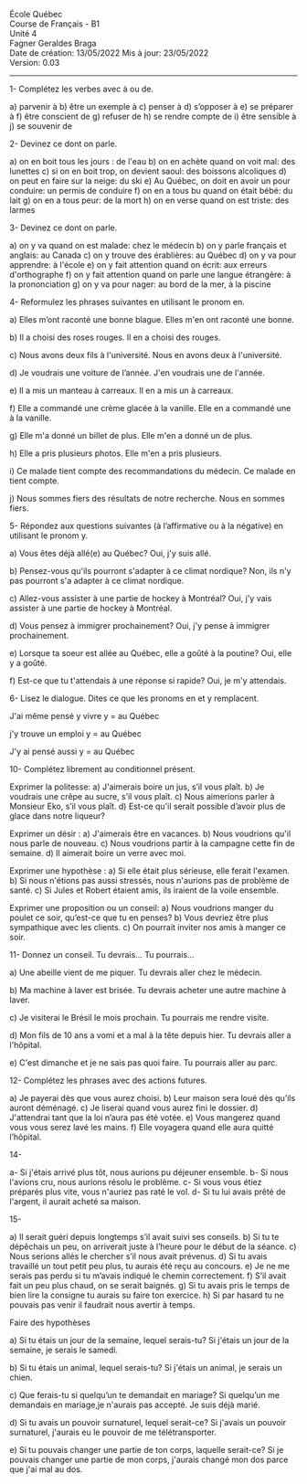 École Québec  
Course de Français - B1  
Unité 4  
Fagner Geraldes Braga    
Date de création: 13/05/2022 
Mis à jour: 23/05/2022  
Version: 0.03
**************************

1- Complétez les verbes avec à ou de.

a) parvenir à
b) être un exemple à
c) penser à
d) s’opposer à
e) se préparer à
f) être conscient de
g) refuser de
h) se rendre compte de
i) être sensible à
j) se souvenir de

2- Devinez ce dont on parle.

a) on en boit tous les jours : de l'eau
b) on en achète quand on voit mal: des lunettes
c) si on en boit trop, on devient saoul: des boissons alcoliques
d) on peut en faire sur la neige: du ski
e) Au Québec, on doit en avoir un pour conduire: un permis de conduire
f) on en a tous bu quand on était bébé: du lait
g) on en a tous peur: de la mort
h) on en verse quand on est triste: des larmes

3- Devinez ce dont on parle.

a) on y va quand on est malade: chez le médecin
b) on y parle français et anglais: au Canada
c) on y trouve des érablières: au Québec
d) on y va pour apprendre: à l'école
e) on y fait attention quand on écrit: aux erreurs d'orthographe
f) on y fait attention quand on parle une langue étrangère: à la prononciation
g) on y va pour nager: au bord de la mer, à la piscine

4- Reformulez les phrases suivantes en utilisant le pronom en.

a) Elles m’ont raconté une bonne blague.
Elles m'en ont raconté une bonne.

b) Il a choisi des roses rouges.
Il en a choisi des rouges.

c) Nous avons deux fils à l'université.
Nous en avons deux à l'université.

d) Je voudrais une voiture de l’année.
J'en voudrais une de l'année.

e) Il a mis un manteau à carreaux.
Il en a mis un à carreaux.

f) Elle a commandé une crème glacée à la vanille.
Elle en a commandé une à la vanille.

g) Elle m'a donné un billet de plus.
Elle m'en a donné un de plus.

h) Elle a pris plusieurs photos.
Elle m'en a pris plusieurs.

i) Ce malade tient compte des recommandations du médecin.
Ce malade en tient compte.

j) Nous sommes fiers des résultats de notre recherche.
Nous en sommes fiers.

5- Répondez aux questions suivantes (à l’affirmative ou à la négative) en utilisant le pronom y.

a) Vous êtes déjà allé(e) au Québec?
Oui, j'y suis allé.

b) Pensez-vous qu'ils pourront s'adapter à ce climat nordique?
Non, ils n'y pas pourront s'a adapter à ce climat nordique.

c) Allez-vous assister à une partie de hockey à Montréal?
Oui, j'y vais assister à une partie de hockey à Montréal.

d) Vous pensez à immigrer prochainement?
Oui, j'y pense à immigrer prochainement.

e) Lorsque ta soeur est allée au Québec, elle a goûté à la poutine?
Oui, elle y a goûté.

f) Est-ce que tu t'attendais à une réponse si rapide?
Oui, je m'y attendais.

6- Lisez le dialogue. Dites ce que les pronoms en et y remplacent.

J'ai même pensé y vivre
y = au Québec

j'y trouve un emploi
y = au Québec

J'y ai pensé aussi
y = au Québec

10- Complétez librement au conditionnel présent.

Exprimer la politesse:
a) J'aimerais boire un jus, s’il vous plaît.
b) Je voudrais une crêpe au sucre, s’il vous plaît.
c) Nous aimerions parler à Monsieur Eko, s’il vous plaît.
d) Est-ce qu'il serait possible d’avoir plus de glace dans notre liqueur?

Exprimer un désir :
a) J'aimerais être en vacances.
b) Nous voudrions qu'il nous parle de nouveau.
c) Nous voudrions partir à la campagne cette fin de semaine.
d) Il aimerait boire un verre avec moi.

Exprimer une hypothèse :
a) Si elle était plus sérieuse, elle ferait l'examen.
b) Si nous n'étions pas aussi stressés, nous n'aurions pas de problème de santé.
c) Si Jules et Robert étaient amis, ils iraient de la voile ensemble.

Exprimer une proposition ou un conseil:
a) Nous voudrions manger du poulet ce soir, qu’est-ce que tu en penses?
b) Vous devriez être plus sympathique avec les clients.
c) On pourrait inviter nos amis à manger ce soir.

11- Donnez un conseil. Tu devrais... Tu pourrais...

a) Une abeille vient de me piquer.
Tu devrais aller chez le médecin.

b) Ma machine à laver est brisée.
Tu devrais acheter une autre machine à laver.

c) Je visiterai le Brésil le mois prochain.
Tu pourrais me rendre visite.

d) Mon fils de 10 ans a vomi et a mal à la tête depuis hier.
Tu devrais aller a l'hôpital.

e) C'est dimanche et je ne sais pas quoi faire.
Tu pourrais aller au parc.

12- Complétez les phrases avec des actions futures.

a) Je payerai dès que vous aurez choisi.
b) Leur maison sera loué dès qu’ils auront déménagé.
c) Je liserai quand vous aurez fini le dossier.
d) J'attendrai tant que la loi n’aura pas été votée.
e) Vous mangerez quand vous vous serez lavé les mains.
f) Elle voyagera quand elle aura quitté l’hôpital.

14- 

a- Si j'étais arrivé plus tôt, nous aurions pu déjeuner ensemble.
b- Si nous l'avions cru, nous aurions résolu le problème.
c- Si vous vous étiez préparés plus vite, vous n'auriez pas raté le vol.
d- Si tu lui avais prêté de l'argent, il aurait acheté sa maison.

15-

a) Il serait guéri depuis longtemps s’il avait suivi ses conseils.
b) Si tu te dépêchais un peu, on arriverait juste à l’heure pour le début de la séance.
c) Nous serions allés le chercher s’il nous avait prévenus.
d) Si tu avais travaillé un tout petit peu plus, tu aurais été reçu au concours.
e) Je ne me serais pas perdu si tu m’avais indiqué le chemin correctement.
f) S’il avait fait un peu plus chaud, on se serait baignés.
g) Si tu avais pris le temps de bien lire la consigne tu aurais su faire ton exercice.
h) Si par hasard tu ne pouvais pas venir il faudrait nous avertir à temps.

Faire des hypothèses

a) Si tu étais un jour de la semaine, lequel serais-tu?
Si j'étais un jour de la semaine, je serais le samedi.

b) Si tu étais un animal, lequel serais-tu?
Si j'étais un animal, je serais un chien.

c) Que ferais-tu si quelqu’un te demandait en mariage?
Si quelqu’un me demandais en mariage,je n'aurais pas accepté. Je suis déjà marié.

d) Si tu avais un pouvoir surnaturel, lequel serait-ce?
Si j'avais un pouvoir surnaturel, j'aurais eu le pouvoir de me télétransporter.

e) Si tu pouvais changer une partie de ton corps, laquelle serait-ce?
Si je pouvais changer une partie de mon corps, j'aurais changé mon dos parce que j'ai mal au dos.
